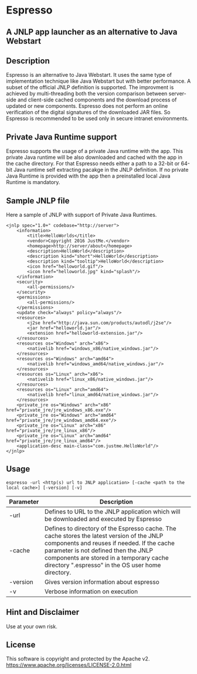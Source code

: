 # Espresso
## A JNLP app launcher as an alternative to Java Webstart 
## Description
Espresso is an alternative to Java Webstart.
It uses the same type of implementation technique like Java Webstart but with better performance.
A subset of the official JNLP definition is supported.
The improvment is achieved by multi-threading both the version comparison between server-side and client-side cached components and the download process of updated or new components.
Espresso does not perform an online verification of the digital signatures of the downloaded JAR files.
So Espresso is recommended to be used only in secure intranet environments.
## Private Java Runtime support
Espresso supports the usage of a private Java runtime with the app.
This private Java runtime will be also downloaded and cached with the app in the cache directory.
For that Espresso needs either a path to a 32-bit or 64-bit Java runtime self extracting pacakge in the JNLP definition.
If no private Java Runtime is provided with the app then a preinstalled local Java Runtime is mandatory.

## Sample JNLP file
Here a sample of JNLP with support of Private Java Runtimes.
```
<jnlp spec="1.0+" codebase="http://server">
    <information>
        <title>HelloWorlds</title>
        <vendor>Copyright 2016 JustMe.</vendor>
        <homepage>http://server/about</homepage>
        <description>HelloWorld</description>
        <description kind="short">HelloWorld</description>
        <description kind="tooltip">HelloWorld</description>
        <icon href="helloworld.gif"/>
        <icon href="helloworld.jpg" kind="splash"/>
    </information>
    <security>
        <all-permissions/>
    </security>
    <permissions>
        <all-permissions/>
    </permissions>
    <update check="always" policy="always"/>
    <resources>
        <j2se href="http://java.sun.com/products/autodl/j2se"/>
        <jar href="helloworld.jar"/>
        <extension href="helloworld-extension.jar"/>
    </resources>
    <resources os="Windows" arch="x86">
        <nativelib href="windows_x86/native_windows.jar"/>
    </resources>
    <resources os="Windows" arch="amd64">
        <nativelib href="windows_amd64/native_windows.jar"/>
    </resources>
    <resources os="Linux" arch="x86">
        <nativelib href="linux_x86/native_windows.jar"/>
    </resources>
    <resources os="Linux" arch="amd64">
        <nativelib href="linux_amd64/native_windows.jar"/>
    </resources>
    <private_jre os="Windows" arch="x86" href="private_jre/jre_windows_x86.exe"/>
    <private_jre os="Windows" arch="amd64" href="private_jre/jre_windows_amd64.exe"/>
    <private_jre os="Linux" arch="x86" href="private_jre/jre_linux_x86"/>
    <private_jre os="Linux" arch="amd64" href="private_jre/jre_linux_amd64"/>
    <application-desc main-class="com.justme.HelloWorld"/>
</jnlp>
```

## Usage
```
espresso -url <http(s) url to JNLP application> [-cache <path to the local cache>] [-version] [-v]
```

Parameter | Description
------------ | -------------
-url | Defines to URL to the JNLP application which will be downloaded and executed by Espresso
-cache | Defines to directory of the Espresso cache. The cache stores the latest version of the JNLP components and reuses if needed. If the cache parameter is not defined then the JNLP components are stored in a temporary cache directory ".espresso" in the OS user home directory.
-version | Gives version information about espresso
-v | Verbose information on execution
## Hint and Disclaimer
Use at your own risk.
## License
This software is copyright and protected by the Apache v2.
https://www.apache.org/licenses/LICENSE-2.0.html
